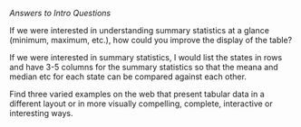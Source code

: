 *Answers to Intro Questions*

If we were interested in understanding summary statistics at a glance (minimum, maximum, etc.), how could you improve the display of the table?

If we were interested in summary statistics, I would list the states in rows and have 3-5 columns for the summary statistics so that the meana and median etc for each state can be compared against each other. 

Find three varied examples on the web that present tabular data in a different layout or in more visually compelling, complete, interactive or interesting ways.


